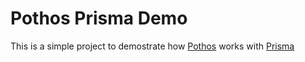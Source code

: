 # Pothos Prisma Demo

This is a simple project to demostrate how [Pothos](https://pothos-graphql.dev/) works with [Prisma](prisma.io/)
